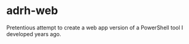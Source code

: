 # adrh-web
Pretentious attempt to create a web app version of a PowerShell tool I developed years ago.
